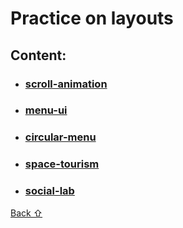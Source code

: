# Practice on layouts

## **Content:**

* ### [scroll-animation](scroll-animation)
* ### [menu-ui](menu-ui)
* ### [circular-menu](circular-menu)
* ### [space-tourism](space-tourism)
* ### [social-lab](social-lab)

[Back &#8679;](#content)
